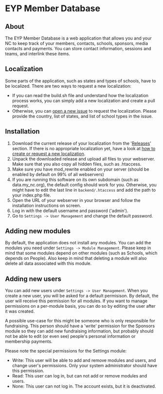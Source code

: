 # EYP Member Database

## About

The EYP Member Database is a web application that allows you and your NC to keep track of your members, contacts, schools, sponsors, media contacts and payments. You can store contact information, sessions and teams, and interlink these items.

## Localization

Some parts of the application, such as states and types of schools, have to be localized. There are two ways to request a new localization:

- If you can read the build.sh file and understand how the localization process works, you can simply add a new localization and create a pull request.
- Otherwise, you can [open a new issue](https://github.com/eyp-developers/eyp-member-database/issues) to request the localization. Please provide the country, list of states, and list of school types in the issue.

## Installation

1. Download the current release of your localization from the '[Releases](https://github.com/eyp-developers/eyp-member-database/releases)' section. If there is no appropriate localization yet, have a look at [how to create or request a new localization](#Localization).
2. Unpack the downloaded release and upload all files to your webserver. Make sure that you also copy all hidden files, such as .htaccess.
3. Make sure you have mod_rewrite enabled on your server (should be enabled by default on 99% of all webservers)
4. If you are running this software on its own subdomain (such as data.my_nc.org), the default config should work for you. Otherwise, you might have to edit the last line in `backend/.htaccess` and add the path to your index.php file.
5. Open the URL of your webserver in your browser and follow the installation instructions on screen.
6. Log in with the default username and password ('admin').
7. Go to `Settings -> User Management` and change the default password.

## Adding new modules

By default, the application does not install any modules. You can add the modules you need under `Settings -> Module Management`. Please keep in mind that some modules depend on other modules (such as Schools, which depends on People). Also keep in mind that deleting a module will also delete all data associated with this module.

## Adding new users

You can add new users under `Settings -> User Management`. When you create a new user, you will be asked for a default permisison. By default, the user will receive this permission for all modules. If you want to manage permissions on a per-module basis, you can do so by editing the user after it was created.

A possible use-case for this might be someone who is only responsible for fundraising. This person should have a 'write' permission for the Sponsors module so they can add new fundraising information, but probably should not be able to edit (or even see) people's personal information or membership payments.

Please note the special permissions for the Settings module:

- Write: This user will be able to add and remove modules and users, and change user's permissions. Only your system administrator should have this permission.
- Read: This user can log in, but can not add or remove modules and users.
- None: This user can not log in. The account exists, but it is deactivated.